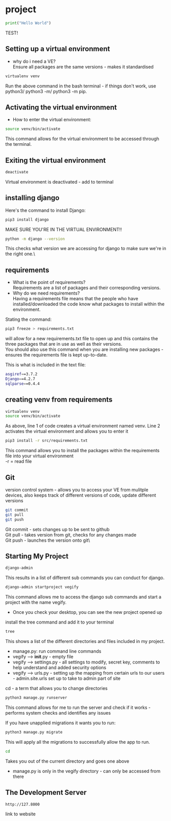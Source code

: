# project


``` python
print("Hello World")
```
TEST!
## Setting up a virtual environment
- why do i need a VE?\
Ensure all packages are the same versions - makes it standardised
``` bash
virtualenv venv  
```
Run the above command in the bash terminal - if things don't work, use python3/ python3 -m/ python3 -m pip.

## Activating the virtual environment
- How to enter the virtual environment:

```bash
source venv/bin/activate
```
This command allows for the virtual environment to be accessed through the terminal.

## Exiting the virtual environment

``` bash
deactivate
```
Virtual environment is deactivated - add to terminal


## installing django
Here's the command to install Django: 
``` bash 
pip3 install django 
```
MAKE SURE YOU'RE IN THE VIRTUAL ENVIRONMENT!!

``` bash
python -m django --version

```
This checks what version we are accessing for django to make sure we're in the right one.\

## requirements
- What is the point of requirements?\
Requirements are a list of packages and their corresponding versions.
- Why do we need requirements?\
Having a requirements file means that the people who have installed/downloaded the code know what packages to install within the environment.

Stating the command:

```bash 
pip3 freeze > requirements.txt
```
will allow for a new requirements.txt file to open up and this contains the three packages that are in use as well as their versions.\
You should also use this command when you are installing new packages - ensures the requirements file is kept up-to-date. 

This is what is included in the text file:

```bash
asgiref==3.7.2
Django==4.2.7
sqlparse==0.4.4
```
## creating venv from requirements

``` bash
virtualenv venv
source venv/bin/activate
```
As above, line 1 of code creates a virtual environment named venv.
Line 2 activates the virtual environment and allows you to enter it

``` bash
pip3 install -r src/requirements.txt 
```
This command allows you to install the packages within the requirements file into your virtual environment\
-r = read file

## Git

version control system - allows you to access your VE from mulitple devices, also keeps track of different versions of code, update different versions

``` bash
git commit
git pull
git push

```
Git commit - sets changes up to be sent to github\
Git pull - takes version from git, checks for any changes made\
Git push - launches the version onto git\

## Starting My Project

``` bash
django-admin
```
This results in a list of different sub commands you can conduct for django.

``` bash
django-admin startproject vegify
```
This command allows me to access the django sub commands and start a project with the name vegify.

- Once you check your desktop, you can see the new project opened up


install the tree command and add it to your terminal
``` bash
tree
```
This shows a list of the different directories and files included in my project.

- manage.py: run command line commands
- vegify --> __init__.py - empty file
- vegify --> settings.py - all settings to modify, secret key, comments to help understand and added security options
- vegify --> urls.py - setting up the mapping from certain urls to our users - admin.site.urls set up to take to admin part of site


cd - a term that allows you to change directories 

``` bash
python3 manage.py runserver
```
This command allows for me to run the server and check if it works - performs system checks and identifies any issues

If you have unapplied migrations it wants you to run:

```bash
python3 manage.py migrate
```
This will apply all the migrations to successfully allow the app to run.

``` bash
cd 
```
Takes you out of the current directory and goes one above
- manage.py is only in the vegify directory - can only be accessed from there

## The Development Server

```bash
http://127.8000
```
link to website


